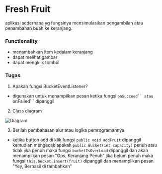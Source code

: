 ﻿# Fresh Fruit
 aplikasi sederhana yg fungsinya mensimulasikan pengambilan atau penambahan buah ke keranjang.
 
 ### Functionality
- menambahkan item kedalam keranjang
- dapat melihat gambar
- dapat mengklik tombol

### Tugas
1. Apakah fungsi BucketEventListener?
- digunakan untuk menampilkan pesan ketika fungsi ```onSucceed`` atau 
```onFailed``` dipanggil

2. Class diagram

![Diagram](FreshFruit/Assets/Class%20Diagram.jpg)

3. Berilah pembahasan alur atau logika pemrogramannya
- ketika button add di klik fungsi ```public void addFruit``` dipanggil kemudian mengecek apakah 
```public Bucket(int capacity)``` penuh atau tidak jika penuh maka fungsi ```bucketIsOverLoad``` 
dipanggil dan akan menampilkan pesan "Ops, Keranjang Penuh" jika belum penuh maka fungsi 
```this.bucket.insert(fruit)``` dipanggil dan menampilkan pesan "Yey, Berhasil di tambahkan"
